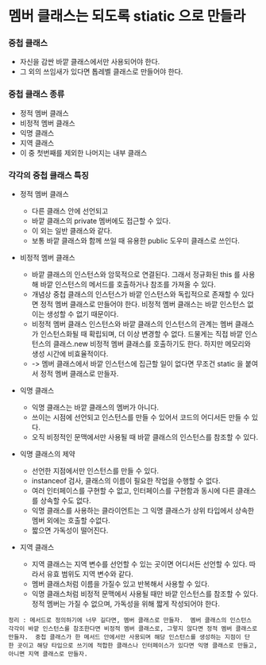# 멤버 클래스는 되도록 stiatic 으로 만들라

### 중첩 클래스
* 자신을 감싼 바깥 클래스에서만 사용되어야 한다.
* 그 외의 쓰임새가 있다면 톱레벨 클래스로 만들어야 한다.

### 중첩 클래스 종류
* 정적 멤버 클래스
* 비정적 멤버 클래스
* 익명 클래스
* 지역 클래스
* 이 중 첫번째를 제외한 나머지는 내부 클래스  


### 각각의 중첩 클래스 특징
* 정적 멤버 클래스
  * 다른 클래스 안에 선언되고
  * 바깥 클래스의 private 멤버에도 접근할 수 있다.
  * 이 외는 일반 클래스와 같다.
  * 보통 바깥 클래스와 함께 쓰일 때 유용한 public 도우미 클래스로 쓰인다.  


* 비정적 멤버 클래스
  * 바깥 클래스의 인스턴스와 암묵적으로 연결된다. 그래서 정규화된 this 를 사용해 바깥 인스턴스의 메서드를 호출하거나 참조를 가져올 수 있다.
  * 개념상 중첩 클래스의 인스턴스가 바깥 인스턴스와 독립적으로 존재할 수 있다면 정적 멤버 클래스로 만들어야 한다. 비정적 멤버 클래스는 바깥 인스턴스 없이는 생성할 수 없기 때문이다.
  * 비정적 멤버 클래스 인스턴스와 바깥 클래스의 인스턴스의 관계는 멤버 클래스가 인스턴스화될 때 확립되며, 더 이상 변경할 수 없다. 드물게는 직접 바깥 인스턴스의 클래스.new 비정적 멤버 클래스를 호출하기도 한다. 하지만 메모리와 생성 시간에 비효율적이다.
  * -> 멤버 클래스에서 바깥 인스턴스에 집근할 일이 없다면 무조건 static 을 붙여서 정적 멤버 클래스로 만들자.


* 익명 클래스
  * 익명 클래스는 바깥 클래스의 멤버가 아니다. 
  * 쓰이는 시점에 선언되고 인스턴스를 만들 수 있어서 코드의 어디서든 만들 수 있다. 
  * 오직 비정적인 문맥에서만 사용될 때 바깥 클래스의 인스턴스를 참조할 수 있다.
* 익명 클래스의 제약
  * 선언한 지점에서만 인스턴스를 만들 수 있다. 
  * instanceof 검사, 클래스의 이름이 필요한 작업을 수행할 수 없다. 
  * 여러 인터페이스를 구현할 수 없고, 인터페이스를 구현함과 동시에 다른 클래스를 상속할 수도 없다. 
  * 익명 클래스를 사용하는 클라이언트는 그 익명 클래스가 상위 타입에서 상속한 멤버 외에는 호출할 수없다.
  * 짧으면 가독성이 떨어진다.


* 지역 클래스
  * 지역 클래스는 지역 변수를 선언할 수 있는 곳이면 어디서든 선언할 수 있다. 따라서 유효 범위도 지역 변수와 같다. 
  * 멤버 클래스처럼 이름을 가질수 있고 반복해서 사용할 수 있다. 
  * 익명 클래스처럼 비정적 문맥에서 사용될 때만 바깥 인스턴스를 참조할 수 있다. 정적 멤버는 가질 수 없으며, 가독성을 위해 짧게 작성되어야 한다.
  

`정리 : 메서드로 정의하기에 너무 길다면, 멤버 클래스로 만들자. 
멤버 클래스의 인스턴스 각각이 바깥 인스턴스를 참조한다면 비정적 멤버 클래스로, 그렇지 않다면 정적 멤버 클래스로 만들자. 
중첩 클래스가 한 메서드 안에서만 사용되며 해당 인스턴스를 생성하는 지점이 단 한 곳이고 해당 타입으로 쓰기에 적합한 클래스나 인터페이스가 있다면 익명 클래스로 만들고, 아니면 지역 클래스로 만들자.`
